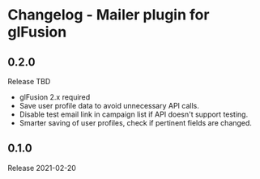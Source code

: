 # Changelog - Mailer plugin for glFusion

## 0.2.0
Release TBD
- glFusion 2.x required
- Save user profile data to avoid unnecessary API calls.
- Disable test email link in campaign list if API doesn't support testing.
- Smarter saving of user profiles, check if pertinent fields are changed.

## 0.1.0
Release 2021-02-20
